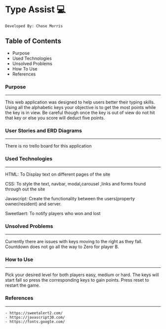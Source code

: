 # Type Assist :computer:
	Developed By: Chase Morris 
## Table of Contents

- Purpose
- Used Technologies
- Unsolved Problems
- How To Use
- References


### Purpose
------
  This web application was designed to help users better their typing skills. Using all the alphabetic keys your objective is to get the most points while the key is in view. Be careful though once the key is out of view do not hit that key or else you score will deduct five points.


### User Stories and ERD Diagrams
---
There is no trello board for this application

### Used Technologies
---


HTML: To Display text on different pages of the site

CSS: To style the text, navbar, modal,carousel ,links and forms found through out the site 

Javascript: Create the functionality between the users(property owner/resident) and server.

Sweetlaert: To notify players who won and lost

### Unsolved Problems 
---
 Currently there are issues with keys moving to the right as they fall. 
 Countdown does not go all the way to Zero for player B. 

### How to Use
---
Pick your desired level for both players easy, medium or hard. The keys will start fall so press the corresponding keys to gain points. Press reset to restart the game.

### References
---
 	- https://sweetalert2.com/
 	- https://javascript30.com/
	- https://fonts.google.com/
